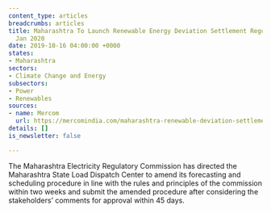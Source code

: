 ```yaml
---
content_type: articles
breadcrumbs: articles
title: Maharashtra To Launch Renewable Energy Deviation Settlement Regulations from
  Jan 2020
date: 2019-10-16 04:00:00 +0000
states:
- Maharashtra
sectors:
- Climate Change and Energy
subsectors:
- Power
- Renewables
sources:
- name: Mercom
  url: https://mercomindia.com/maharashtra-renewable-deviation-settlement-regulations/
details: []
is_newsletter: false

---
```

The Maharashtra Electricity Regulatory Commission has directed the Maharashtra State Load Dispatch Center to amend its forecasting and scheduling procedure in line with the rules and principles of the commission within two weeks and submit the amended procedure after considering the stakeholders’ comments for approval within 45 days.
